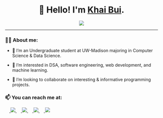 <h1 align="center">👋 Hello! I'm <a href="https://guybritish.github.io/KB/" >Khai Bui</a>.</h1>

<p align="center"><a align="center" href="https://github.com/GuyBritish"><img align="center" src="https://hits.seeyoufarm.com/api/count/incr/badge.svg?url=https%3A%2F%2Fgithub.com%2FGuyBritish&count_bg=%233DB6C8&title_bg=%23807E7E&icon=github.svg&icon_color=%23E7E7E7&title=Visitors&edge_flat=false"/></a></p>
<hr>


### 🙋‍♂️ About me:

- 🌱 I’m an Undergraduate student at UW-Madison majoring in Computer Science & Data Science.

- 👀 I’m interested in DSA, software engineering, web development, and machine learning.

- 💞️ I’m looking to collaborate on interesting & informative programming projects.
### 📫 You can reach me at:

  <a href="mailto:kmb1269@gmail.com"> <img src="https://img.icons8.com/color/48/000000/gmail-new.png"/> </a>
  <a href="https://www.linkedin.com/in/khai-m-bui"> <img src="https://img.icons8.com/color/48/000000/linkedin.png"/> </a>
  <a href="https://www.facebook.com/profile.php?id=100011492180520"> <img src="https://img.icons8.com/color/48/000000/facebook-new.png"/> </a>
  <a href="https://discord.com/users/Khai#8792"> <img src="https://img.icons8.com/color/48/000000/discord--v2.png"/> </a>


<!---
GuyBritish/GuyBritish is a ✨ special ✨ repository because its `README.md` (this file) appears on your GitHub profile.
You can click the Preview link to take a look at your changes.
--->
